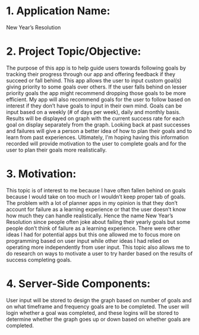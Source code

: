 # 1.	Application Name:
New Year’s Resolution

# 2.	Project Topic/Objective:
The purpose of this app is to help guide users towards following goals by tracking their progress through our app and offering feedback if they succeed or fall behind. This app allows the user to input custom goal(s) giving priority to some goals over others. If the user falls behind on lesser priority goals the app might recommend dropping those goals to be more efficient. My app will also recommend goals for the user to follow based on interest if they don’t have goals to input in their own mind. Goals can be input based on a weekly (# of days per week), daily and monthly basis. Results will be displayed on graph with the current success rate for each goal on display separately from the graph. Looking back at past successes and failures will give a person a better idea of how to plan their goals and to learn from past experiences. Ultimately, I'm hoping having this information recorded will provide motivation to the user to complete goals and for the user to plan their goals more realistically.


# 3.	Motivation:
This topic is of interest to me because I have often fallen behind on goals because I would take on too much or I wouldn’t keep proper tab of goals. The problem with a lot of planner apps in my opinion is that they don’t account for failure as a learning experience or that the user doesn’t know how much they can handle realistically. Hence the name New Year’s Resolution since people often joke about failing their yearly goals but some people don’t think of failure as a learning experience. There were other ideas I had for potential apps but this one allowed me to focus more on programming based on user input while other ideas I had relied on operating more independently from user input. This topic also allows me to do research on ways to motivate a user to try harder based on the results of success completing goals.

# 4.	Server-Side Components:
User input will be stored to design the graph based on number of goals and on what timeframe and frequency goals are to be completed. The user will login whether a goal was completed, and these logins will be stored to determine whether the graph goes up or down based on whether goals are completed.
